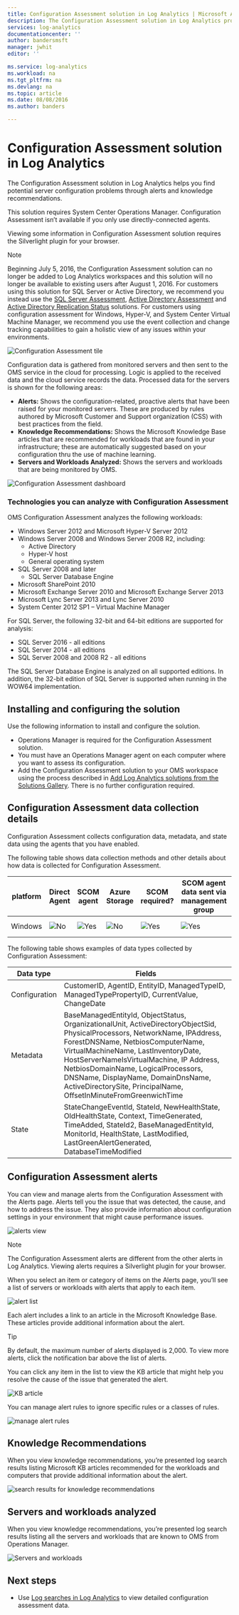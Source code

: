 ```yaml
---
title: Configuration Assessment solution in Log Analytics | Microsoft Azure
description: The Configuration Assessment solution in Log Analytics provides you with detailed information about the current state of your System Center Operations Manager server infrastructure when using Operations Manager agents or an Operations Manager management group.
services: log-analytics
documentationcenter: ''
author: bandersmsft
manager: jwhit
editor: ''

ms.service: log-analytics
ms.workload: na
ms.tgt_pltfrm: na
ms.devlang: na
ms.topic: article
ms.date: 08/08/2016
ms.author: banders

---
```

# Configuration Assessment solution in Log Analytics
The Configuration Assessment solution in Log Analytics helps you find potential server configuration problems through alerts and knowledge recommendations.

This solution requires System Center Operations Manager. Configuration Assessment isn’t available if you only use directly-connected agents.

Viewing some information in Configuration Assessment solution requires the Silverlight plugin for your browser.

> [!NOTE]
> Beginning July 5, 2016, the Configuration Assessment solution can no longer be added to Log Analytics workspaces and this solution will no longer be available to existing users after August 1, 2016. For customers using this solution for SQL Server or Active Directory, we recommend you instead use the [SQL Server Assessment](log-analytics-sql-assessment.md), [Active Directory Assessment](log-analytics-ad-assessment.md) and [Active Directory Replication Status](log-analytics-ad-replication-status.md) solutions. For customers using configuration assessment for Windows, Hyper-V, and System Center Virtual Machine Manager, we recommend you use the event collection and change tracking capabilities to gain a holistic view of any issues within your environments.
> 
> 

![Configuration Assessment tile](./media/log-analytics-configuration-assessment/oms-config-assess-tile.png)

Configuration data is gathered from monitored servers and then sent to the OMS service in the cloud for processing. Logic is applied to the received data and the cloud service records the data. Processed data for the servers is shown for the following areas:

* **Alerts:** Shows the configuration-related, proactive alerts that have been raised for your monitored servers. These are produced by rules authored by Microsoft Customer and Support organization (CSS) with best practices from the field.
* **Knowledge Recommendations:** Shows the Microsoft Knowledge Base articles that are recommended for workloads that are found in your infrastructure; these are automatically suggested based on your configuration thru the use of machine learning.
* **Servers and Workloads Analyzed:** Shows the servers and workloads that are being monitored by OMS.

![Configuration Assessment dashboard](./media/log-analytics-configuration-assessment/oms-config-assess-dash01.png)

### Technologies you can analyze with Configuration Assessment
OMS Configuration Assessment analyzes the following workloads:

* Windows Server 2012 and Microsoft Hyper-V Server 2012
* Windows Server 2008 and Windows Server 2008 R2, including:
  * Active Directory
  * Hyper-V host
  * General operating system
* SQL Server 2008 and later
  * SQL Server Database Engine
* Microsoft SharePoint 2010
* Microsoft Exchange Server 2010 and Microsoft Exchange Server 2013
* Microsoft Lync Server 2013 and Lync Server 2010
* System Center 2012 SP1 – Virtual Machine Manager

For SQL Server, the following 32-bit and 64-bit editions are supported for analysis:

* SQL Server 2016 - all editions
* SQL Server 2014 - all editions
* SQL Server 2008 and 2008 R2 - all editions

The SQL Server Database Engine is analyzed on all supported editions. In addition, the 32-bit edition of SQL Server is supported when running in the WOW64 implementation.

## Installing and configuring the solution
Use the following information to install and configure the solution.

* Operations Manager is required for the Configuration Assessment solution.
* You must have an Operations Manager agent on each computer where you want to assess its configuration.
* Add the Configuration Assessment solution to your OMS workspace using the process described in [Add Log Analytics solutions from the Solutions Gallery](log-analytics-add-solutions.md).  There is no further configuration required.

## Configuration Assessment data collection details
Configuration Assessment collects configuration data, metadata, and state data using the agents that you have enabled.

The following table shows data collection methods and other details about how data is collected for Configuration Assessment.

| platform | Direct Agent | SCOM agent | Azure Storage | SCOM required? | SCOM agent data sent via management group | collection frequency |
| --- | --- | --- | --- | --- | --- | --- |
| Windows |![No](./media/log-analytics-configuration-assessment/oms-bullet-red.png) |![Yes](./media/log-analytics-configuration-assessment/oms-bullet-green.png) |![No](./media/log-analytics-configuration-assessment/oms-bullet-red.png) |![Yes](./media/log-analytics-configuration-assessment/oms-bullet-green.png) |![Yes](./media/log-analytics-configuration-assessment/oms-bullet-green.png) |twice per day |

The following table shows examples of data types collected by Configuration Assessment:

| **Data type** | **Fields** |
| --- | --- |
| Configuration |CustomerID, AgentID, EntityID, ManagedTypeID, ManagedTypePropertyID, CurrentValue, ChangeDate |
| Metadata |BaseManagedEntityId, ObjectStatus, OrganizationalUnit, ActiveDirectoryObjectSid, PhysicalProcessors, NetworkName, IPAddress, ForestDNSName, NetbiosComputerName, VirtualMachineName, LastInventoryDate, HostServerNameIsVirtualMachine, IP Address, NetbiosDomainName, LogicalProcessors, DNSName, DisplayName, DomainDnsName, ActiveDirectorySite, PrincipalName, OffsetInMinuteFromGreenwichTime |
| State |StateChangeEventId, StateId, NewHealthState, OldHealthState, Context, TimeGenerated, TimeAdded, StateId2, BaseManagedEntityId, MonitorId, HealthState, LastModified, LastGreenAlertGenerated, DatabaseTimeModified |

## Configuration Assessment alerts
You can view and manage alerts from the Configuration Assessment with the Alerts page. Alerts tell you the issue that was detected, the cause, and how to address the issue. They also provide information about configuration settings in your environment that might cause performance issues.

![alerts view](./media/log-analytics-configuration-assessment/oms-config-assess-alerts01.png)

> [!NOTE]
> The Configuration Assessment alerts are different from the other alerts in Log Analytics. Viewing alerts requires a Silverlight plugin for your browser.
> 
> 

When you select an item or category of items on the Alerts page, you’ll see a list of servers or workloads with alerts that apply to each item.

![alert list](./media/log-analytics-configuration-assessment/oms-config-assess-alerts-view-config.png)

Each alert includes a link to an article in the Microsoft Knowledge Base. These articles provide additional information about the alert.

> [!TIP]
> By default, the maximum number of alerts displayed is 2,000. To view more alerts, click the notification bar above the list of alerts.
> 
> 

You can click any item in the list to view the KB article that might help you resolve the cause of the issue that generated the alert.

![KB article](./media/log-analytics-configuration-assessment/oms-config-assess-alerts-details-kb.png)

You can manage alert rules to ignore specific rules or a classes of rules.

![manage alert rules](./media/log-analytics-configuration-assessment/oms-config-assess-alert-rules.png)

## Knowledge Recommendations
When you view knowledge recommendations, you’re presented log search results listing Microsoft KB articles recommended for the workloads and computers that provide additional information about the alert.

![search results for knowledge recommendations](./media/log-analytics-configuration-assessment/oms-config-assess-knowledge-recommendations.png)

## Servers and workloads analyzed
When you view knowledge recommendations, you’re presented log search results listing all the servers and workloads that are known to OMS from Operations Manager.

![Servers and workloads](./media/log-analytics-configuration-assessment/oms-config-assess-servers-workloads.png)

## Next steps
* Use [Log searches in Log Analytics](log-analytics-log-searches.md) to view detailed configuration assessment data.

